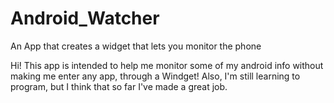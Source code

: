 # Android_Watcher
An App that creates a widget that lets you monitor the phone

Hi! This app is intended to help me monitor some of my android info without making me enter any app, through a Windget! 
Also, I'm still learning to program, but I think that so far I've made a great job.
